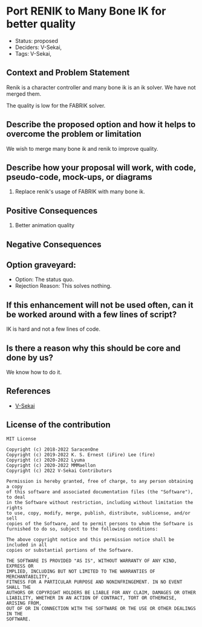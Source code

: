 # Port RENIK to Many Bone IK for better quality

- Status: proposed <!-- draft | proposed | rejected | accepted | deprecated | superseded by -->
- Deciders: V-Sekai,
- Tags: V-Sekai,

## Context and Problem Statement

Renik is a character controller and many bone ik is an ik solver. We have not merged them.

The quality is low for the FABRIK solver.

## Describe the proposed option and how it helps to overcome the problem or limitation

We wish to merge many bone ik and renik to improve quality.

## Describe how your proposal will work, with code, pseudo-code, mock-ups, or diagrams

1. Replace renik's usage of FABRIK with many bone ik.

## Positive Consequences <!-- improvement of quality attribute satisfaction, follow-up decisions required -->

1. Better animation quality

## Negative Consequences <!-- compromising quality attribute, follow-up decisions required -->

## Option graveyard:

- Option: The status quo. <!-- List the proposed options no longer open for consideration. -->
- Rejection Reason: This solves nothing. <!-- List the reasons for the rejection: (the bad traits) -->

## If this enhancement will not be used often, can it be worked around with a few lines of script?

IK is hard and not a few lines of code.

## Is there a reason why this should be core and done by us?

We know how to do it.

## References

- [V-Sekai](https://v-sekai.org/)

## License of the contribution

```
MIT License

Copyright (c) 2018-2022 SaracenOne
Copyright (c) 2019-2022 K. S. Ernest (iFire) Lee (fire)
Copyright (c) 2020-2022 Lyuma
Copyright (c) 2020-2022 MMMaellon
Copyright (c) 2022 V-Sekai Contributors

Permission is hereby granted, free of charge, to any person obtaining a copy
of this software and associated documentation files (the "Software"), to deal
in the Software without restriction, including without limitation the rights
to use, copy, modify, merge, publish, distribute, sublicense, and/or sell
copies of the Software, and to permit persons to whom the Software is
furnished to do so, subject to the following conditions:

The above copyright notice and this permission notice shall be included in all
copies or substantial portions of the Software.

THE SOFTWARE IS PROVIDED "AS IS", WITHOUT WARRANTY OF ANY KIND, EXPRESS OR
IMPLIED, INCLUDING BUT NOT LIMITED TO THE WARRANTIES OF MERCHANTABILITY,
FITNESS FOR A PARTICULAR PURPOSE AND NONINFRINGEMENT. IN NO EVENT SHALL THE
AUTHORS OR COPYRIGHT HOLDERS BE LIABLE FOR ANY CLAIM, DAMAGES OR OTHER
LIABILITY, WHETHER IN AN ACTION OF CONTRACT, TORT OR OTHERWISE, ARISING FROM,
OUT OF OR IN CONNECTION WITH THE SOFTWARE OR THE USE OR OTHER DEALINGS IN THE
SOFTWARE.
```
